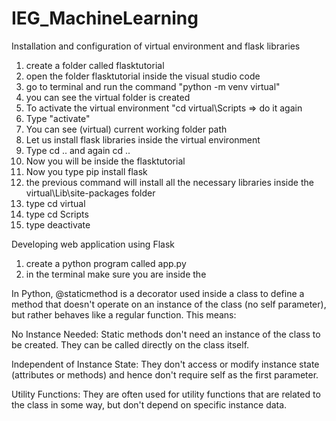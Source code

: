 # IEG_MachineLearning
Installation and configuration of virtual environment and flask libraries

1. create a folder called flasktutorial
2. open the folder flasktutorial inside the visual studio code
3. go to terminal and run the command "python -m venv virtual"
4. you can see the virtual folder is created
5. To activate the virtual environment "cd virtual\Scripts => do it again
6. Type "activate"
7. You can see (virtual) current working folder path
8. Let us install flask libraries inside the virtual environment
9. Type cd .. and again cd ..
10. Now you will be inside the flasktutorial
11. Now you type pip install flask
12. the previous command will install all the necessary libraries inside the virtual\Lib\site-packages folder
13. type cd virtual
14. type cd Scripts
15. type deactivate

Developing web application using Flask

1. create a python program called app.py
2. in the terminal make sure you are inside the 



In Python, @staticmethod is a decorator used inside a class to define a method that doesn't operate on an instance of the class (no self parameter), but rather behaves like a regular function. This means:

No Instance Needed: Static methods don't need an instance of the class to be created. They can be called directly on the class itself.

Independent of Instance State: They don't access or modify instance state (attributes or methods) and hence don't require self as the first parameter.

Utility Functions: They are often used for utility functions that are related to the class in some way, but don't depend on specific instance data.
